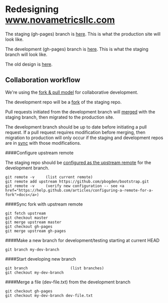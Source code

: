 
# Redesigning www.novametricsllc.com

The staging (gh-pages) branch is <a href="http://pbogden.github.io/bootstrap">here</a>.  This is what the production site will look like.

The development (gh-pages) branch is <a href="http://eliza-908.github.io/bootstrap">here</a>.  This is what the staging branch will look like.

The old design is <a href="http://pbogden.github.io/bootstrap/oldesign.html">here</a>.

## Collaboration workflow

We're using the <a href="https://help.github.com/articles/using-pull-requests">fork & pull model</a>
for collaborative development.

The development repo will be a <a href="https://help.github.com/articles/fork-a-repo">fork</a> of the staging repo.

Pull requests initiated from the development branch will
<a href="https://help.github.com/articles/merging-a-pull-request">merged</a> with the staging branch,
then migrated to the production site.

The development branch should be up to date before initiating a pull request.
If a pull request requires modification before merging, then migration to production will only occur if 
the staging and development repos are in <a href="https://help.github.com/articles/syncing-a-fork">sync</a>
with those modifications.

####Configure upstream remote

The staging repo should be <a href="https://help.github.com/articles/configuring-a-remote-for-a-fork">
configured as the upstream remote</a> for the development branch. 

    git remote -v     (list current remote)
    git remote add upstream https://github.com/pbogden/bootstrap.git
    git remote -v     (verify new configuration -- see <a href="https://help.github.com/articles/configuring-a-remote-for-a-fork">docs</a>)

####Sync fork with upstream remote

    git fetch upstream
    git checkout master
    git merge upstream master
    git checkout gh-pages
    git merge upstream gh-pages

####Make a new branch for development/testing starting at current HEAD

    git branch my-dev-branch

####Start developing new branch

    git branch                   (list branches)
    git checkout my-dev-branch
 
####Merge a file (dev-file.txt) from the development branch 

    git checkout gh-pages
    git checkout my-dev-branch dev-file.txt
